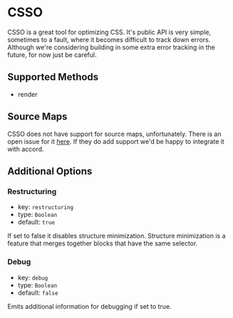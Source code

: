# CSSO
CSSO is a great tool for optimizing CSS. It's public API is very simple, sometimes to a fault, where it becomes difficult to track down errors. Although we're considering building in some extra error tracking in the future, for now just be careful.

## Supported Methods
 - render

## Source Maps

CSSO does not have support for source maps, unfortunately. There is an open issue for it [here](https://github.com/css/csso/issues/173). If they do add support we'd be happy to integrate it with accord.

## Additional Options

### Restructuring
 - key: `restructuring`
 - type: `Boolean`
 - default: `true`

 If set to false it disables structure minimization. Structure minimization is a feature that merges together blocks that have the same selector.

 ### Debug
 - key: `debug`
 - type: `Boolean`
 - default: `false`

Emits additional information for debugging if set to true.